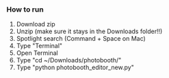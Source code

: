 ### How to run

1. Download zip
2. Unzip (make sure it stays in the Downloads folder!!)
4. Spotlight search (Command + Space on Mac)
5. Type "Terminal"
6. Open Terminal
7. Type "cd ~/Downloads/photobooth/"
8. Type "python photobooth_editor_new.py"
